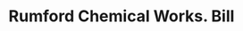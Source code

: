 ---
doi: 10.7916/D8M346W9
date_other: '1880'
date_other_textual: 1880-1889
form: printed ephemera
genre:
- Invoices
name:
- Rumford Chemical Works
object_in_context_url: https://biggert.cul.columbia.edu/items/view/ave_biggert_01546
subject_hierarchical_geographic:
- Providence, Rhode Island, United States
subject_name:
- Rumford Chemical Works
title: Rumford Chemical Works. Bill
sort_title: Rumford Chemical Works. Bill
call_number: ave_biggert_01546
coordinates:
- 41.82361111111111,-71.42222222222223
pid: ave_biggert_01546
identifiers: ave_biggert_01546
canvas_id: ldpd:396807
permalink: "/items/ave_biggert_01546/"
layout: iiif-image-page
---